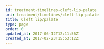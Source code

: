 ```yaml
---
id: treatment-timelines-cleft-lip-palate
uri: treatment/timelines/cleft-lip-palate
title: Cleft lip/palate
type: page
order: 0
updated_at: 2017-06-12T12:11:56Z
created_at: 2017-02-23T15:53:12Z
---
```


